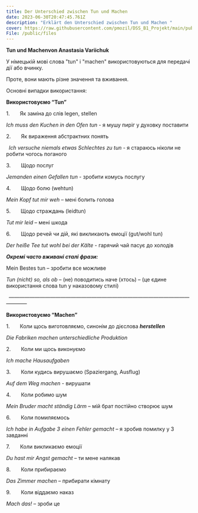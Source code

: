 ```yaml
---
title: Der Unterschied zwischen Tun und Machen
date: 2023-06-30T20:47:45.761Z
description: "Erklärt den Unterschied zwischen Tun und Machen "
cover: https://raw.githubusercontent.com/pmozil/DSS_B1_Projekt/main/public/images/annie-spratt-_dank9gjvdy-unsplash.jpg
File: /public/files
---
```

**Tun und Machenvon Anastasia Variichuk**

У німецькій мові слова "tun" і "machen" використовуються для передачі дії або вчинку.

Проте, вони мають різне значення та вживання. 

Основні випадки використання:

**Використовуємо “Tun”**

1\.       Як заміна до слів legen, stellen

*Ich muss den Kuchen in den Ofen tun* - я мушу пиріг у духовку поставити

2\.       Як вираження абстрактних понять

` `*Ich versuche niemals etwas Schlechtes zu tun* - я стараюсь ніколи не робити чогось поганого

3\.       Щодо послуг

*Jemanden einen Gefallen tun* - зробити комусь послугу

4\.       Щодо болю (wehtun)

*Mein Kopf tut mir weh* – мені болить голова

5\.       Щодо страждань (leidtun)

*Tut mir leid* – мені шкода

6\.       Щодо речей чи дій, які викликають емоції (gut/wohl tun)

*Der heiße Tee tut wohl bei der Kälte* - гарячий чай пасує до холодів



***Окремі часто вживані сталі фрази:***

Mein Bestes tun – зробити все можливе

*Tun (nicht) so, als ob* – (не) поводитись наче (хтось) – (це єдине використання слова tun у наказовому стилі)

` `———————————————————————————————————————

**Використовуємо “Machen”**

1\.       Коли щось виготовляємо, синонім до дієслова ***herstellen*** 

*Die Fabriken machen unterschiedliche Produktion*  

2\.       Коли ми щось виконуємо

*Ich mache Hausaufgaben* 

3\.       Коли кудись вирушаємо (Spaziergang, Ausflug)

*Auf dem Weg machen* - вирушати

4\.       Коли робимо шум

*Mein Bruder macht ständig Lärm* – мій брат постійно створює шум

6\.       Коли помиляємось

*Ich habe in Aufgabe 3 einen Fehler gemacht* – я зробив помилку у 3 завданні

7\.       Коли викликаємо емоції

*Du hast mir Angst gemacht* – ти мене налякав

8\.       Коли прибираємо

*Das Zimmer machen* – прибирати кімнату

9\.       Коли віддаємо наказ

*Mach das!* – зроби це



